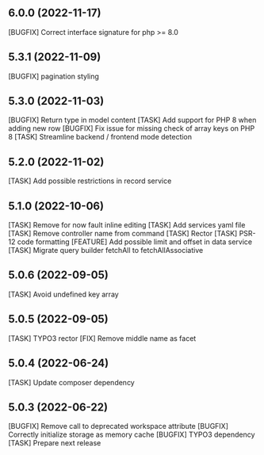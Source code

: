 ## 6.0.0 (2022-11-17)

[BUGFIX] Correct interface signature for php >= 8.0

## 5.3.1 (2022-11-09)

[BUGFIX] pagination styling

## 5.3.0 (2022-11-03)

[BUGFIX] Return type in model content
[TASK] Add support for PHP 8 when adding new row
[BUGFIX] Fix issue for missing check of array keys on PHP 8
[TASK] Streamline backend / frontend mode detection

## 5.2.0 (2022-11-02)

[TASK] Add possible restrictions in record service

## 5.1.0 (2022-10-06)

[TASK] Remove for now fault inline editing
[TASK] Add services yaml file
[TASK] Remove controller name from command
[TASK] Rector
[TASK] PSR-12 code formatting
[FEATURE] Add possible limit and offset in data service
[TASK] Migrate query builder fetchAll to fetchAllAssociative

## 5.0.6 (2022-09-05)

[TASK] Avoid undefined key array

## 5.0.5 (2022-09-05)

[TASK] TYPO3 rector
[FIX] Remove middle name as facet

## 5.0.4 (2022-06-24)

[TASK] Update composer dependency

## 5.0.3 (2022-06-22)

[BUGFIX] Remove call to deprecated workspace attribute
[BUGFIX] Correctly initialize storage as memory cache
[BUGFIX] TYPO3 dependency
[TASK] Prepare next release
